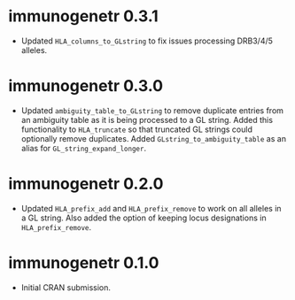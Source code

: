# immunogenetr 0.3.1

* Updated `HLA_columns_to_GLstring` to fix issues processing DRB3/4/5 alleles. 

# immunogenetr 0.3.0

* Updated `ambiguity_table_to_GLstring` to remove duplicate entries from an ambiguity table as it is being processed to a GL string. Added this functionality to `HLA_truncate` so that truncated GL strings could optionally remove duplicates. Added `GLstring_to_ambiguity_table` as an alias for `GL_string_expand_longer`. 

# immunogenetr 0.2.0

* Updated `HLA_prefix_add` and `HLA_prefix_remove` to work on all alleles in a GL string. Also added the option of keeping locus designations in `HLA_prefix_remove`.

# immunogenetr 0.1.0

* Initial CRAN submission.
